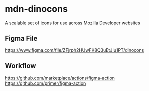 # mdn-dinocons
A scalable set of icons for use across Mozilla Developer websites

## Figma File

https://www.figma.com/file/ZFjrph2HUwFK8Q3uEtJIu1PT/dinocons

## Workflow

https://github.com/marketplace/actions/figma-action
https://github.com/primer/figma-action
